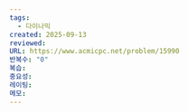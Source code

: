 ```yaml
---
tags:
  - 다이나믹
created: 2025-09-13
reviewed:
URL: https://www.acmicpc.net/problem/15990
반복수: "0"
복습:
중요성:
레이팅:
메모:
---
```


